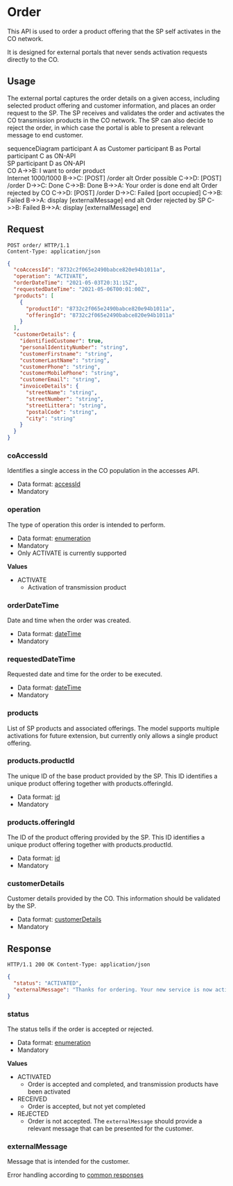 # Order

This API is used to order a product offering that the SP self activates in the CO network.

It is designed for external portals that never sends activation requests directly to the CO.

## Usage

The external portal captures the order details on a given access, including selected product offering and customer
information, and places an order request to the SP. The SP receives and validates the order and activates 
the CO transmission products in the CO network. The SP can also decide to reject the order, in which case 
the portal is able to present a relevant message to end customer.

sequenceDiagram
participant A as Customer
participant B as Portal
participant C as ON-API<br>SP
participant D as ON-API<br>CO
A->>B: I want to order product<br>Internet 1000/1000
B->>C: [POST] /order
alt Order possible
C->>D: [POST] /order
D->>C: Done
C->>B: Done
B->>A: Your order is done
end
alt Order rejected by CO
C->>D: [POST] /order
D->>C: Failed [port occupied]
C->>B: Failed
B->>A: display [externalMessage]
end
alt Order rejected by SP
C->>B: Failed
B->>A: display [externalMessage]
end

## Request

```http
POST order/ HTTP/1.1
Content-Type: application/json
```

```json
{
  "coAccessId": "8732c2f065e2490babce820e94b1011a",
  "operation": "ACTIVATE",
  "orderDateTime": "2021-05-03T20:31:15Z",
  "requestedDateTime": "2021-05-06T00:01:00Z",
  "products": [
    {
      "productId": "8732c2f065e2490babce820e94b1011a",
      "offeringId": "8732c2f065e2490babce820e94b1011a"
    }
  ],
  "customerDetails": {
    "identifiedCustomer": true,
    "personalIdentityNumber": "string",
    "customerFirstname": "string",
    "customerLastName": "string",
    "customerPhone": "string",
    "customerMobilePhone": "string",
    "customerEmail": "string",
    "invoiceDetails": {
      "streetName": "string",
      "streetNumber": "string",
      "streetLittera": "string",
      "postalCode": "string",
      "city": "string"
    }
  }
}
```

### coAccessId

Identifies a single access in the CO population in the accesses API.

* Data format: [accessId](../common/dataformats.md#accessid)
* Mandatory

### operation

The type of operation this order is intended to perform.

* Data format: [enumeration](../common/dataformats.md#enumeration)
* Mandatory
* Only ACTIVATE is currently supported

**Values**

* ACTIVATE
    * Activation of transmission product

### orderDateTime

Date and time when the order was created.

* Data format: [dateTime](../common/dataformats.md#datetime)
* Mandatory

### requestedDateTime

Requested date and time for the order to be executed.

* Data format: [dateTime](../common/dataformats.md#datetime)
* Mandatory

### products

List of SP products and associated offerings. The model supports multiple activations for future extension, but
currently only allows a single product offering.

### products.productId

The unique ID of the base product provided by the SP. This ID identifies a unique product offering together with
products.offeringId.

* Data format: [id](../common/dataformats.md#id)
* Mandatory

### products.offeringId

The ID of the product offering provided by the SP. This ID identifies a unique product offering together with
products.productId.

* Data format: [id](../common/dataformats.md#id)
* Mandatory

### customerDetails

Customer details provided by the CO. This information should be validated by the SP.

* Data format: [customerDetails](../common/dataformats.md#customerdetails)
* Mandatory

## Response

```http
HTTP/1.1 200 OK Content-Type: application/json
```

```json
{
  "status": "ACTIVATED",
  "externalMessage": "Thanks for ordering. Your new service is now active. You will receive an email with order confirmation and information about how to get started."
}
```

### status

The status tells if the order is accepted or rejected.

* Data format: [enumeration](../common/dataformats.md#enumeration)
* Mandatory

**Values**

* ACTIVATED
    * Order is accepted and completed, and transmission products have been activated 
* RECEIVED
    * Order is accepted, but not yet completed
* REJECTED
    * Order is not accepted. The `externalMessage` should provide a relevant message that can be presented for the customer.

### externalMessage

Message that is intended for the customer.

Error handling according to [common responses](../common/responses.md)
